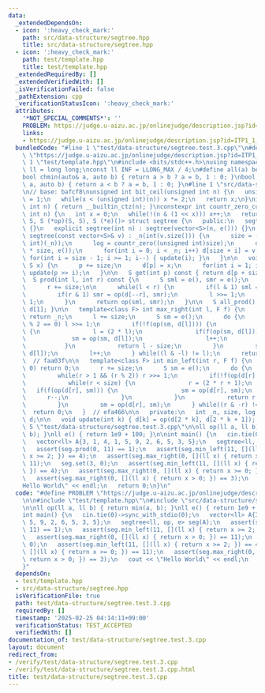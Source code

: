 ```yaml
---
data:
  _extendedDependsOn:
  - icon: ':heavy_check_mark:'
    path: src/data-structure/segtree.hpp
    title: src/data-structure/segtree.hpp
  - icon: ':heavy_check_mark:'
    path: test/template.hpp
    title: test/template.hpp
  _extendedRequiredBy: []
  _extendedVerifiedWith: []
  _isVerificationFailed: false
  _pathExtension: cpp
  _verificationStatusIcon: ':heavy_check_mark:'
  attributes:
    '*NOT_SPECIAL_COMMENTS*': ''
    PROBLEM: https://judge.u-aizu.ac.jp/onlinejudge/description.jsp?id=ITP1_1_A
    links:
    - https://judge.u-aizu.ac.jp/onlinejudge/description.jsp?id=ITP1_1_A
  bundledCode: "#line 1 \"test/data-structure/segtree.test.3.cpp\"\n#define PROBLEM\
    \ \"https://judge.u-aizu.ac.jp/onlinejudge/description.jsp?id=ITP1_1_A\"\n\n#line\
    \ 1 \"test/template.hpp\"\n#include <bits/stdc++.h>\nusing namespace std;\nusing\
    \ ll = long long;\nconst ll INF = LLONG_MAX / 4;\n#define all(a) begin(a), end(a)\n\
    bool chmin(auto& a, auto b) { return a > b ? a = b, 1 : 0; }\nbool chmax(auto&\
    \ a, auto b) { return a < b ? a = b, 1 : 0; }\n#line 1 \"src/data-structure/segtree.hpp\"\
    \n// base: bafcf8\nunsigned int bit_ceil(unsigned int n) {\n   unsigned int x\
    \ = 1;\n   while(x < (unsigned int)(n)) x *= 2;\n   return x;\n}\nint countr_zero(unsigned\
    \ int n) { return __builtin_ctz(n); }\nconstexpr int countr_zero_constexpr(unsigned\
    \ int n) {\n   int x = 0;\n   while(!(n & (1 << x))) x++;\n   return x;\n}\ntemplate<class\
    \ S, S (*op)(S, S), S (*e)()> struct segtree {\n   public:\n   segtree() : segtree(0)\
    \ {}\n   explicit segtree(int n) : segtree(vector<S>(n, e())) {}\n   explicit\
    \ segtree(const vector<S>& v) : _n(int(v.size())) {\n      size = (int)bit_ceil((unsigned\
    \ int)(_n));\n      log = countr_zero((unsigned int)size);\n      d = vector<S>(2\
    \ * size, e());\n      for(int i = 0; i < _n; i++) d[size + i] = v[i];\n     \
    \ for(int i = size - 1; i >= 1; i--) { update(i); }\n   }\n\n   void set(int p,\
    \ S x) {\n      p += size;\n      d[p] = x;\n      for(int i = 1; i <= log; i++)\
    \ update(p >> i);\n   }\n\n   S get(int p) const { return d[p + size]; }\n\n \
    \  S prod(int l, int r) const {\n      S sml = e(), smr = e();\n      l += size;\n\
    \      r += size;\n\n      while(l < r) {\n         if(l & 1) sml = op(sml, d[l++]);\n\
    \         if(r & 1) smr = op(d[--r], smr);\n         l >>= 1;\n         r >>=\
    \ 1;\n      }\n      return op(sml, smr);\n   }\n\n   S all_prod() const { return\
    \ d[1]; }\n\n   template<class F> int max_right(int l, F f) {\n      if(l == _n)\
    \ return _n;\n      l += size;\n      S sm = e();\n      do {\n         while(l\
    \ % 2 == 0) l >>= 1;\n         if(!f(op(sm, d[l]))) {\n            while(l < size)\
    \ {\n               l = (2 * l);\n               if(f(op(sm, d[l]))) {\n     \
    \             sm = op(sm, d[l]);\n                  l++;\n               }\n \
    \           }\n            return l - size;\n         }\n         sm = op(sm,\
    \ d[l]);\n         l++;\n      } while((l & -l) != l);\n      return _n;\n   }\
    \  // faa03f\n\n   template<class F> int min_left(int r, F f) {\n      if(r ==\
    \ 0) return 0;\n      r += size;\n      S sm = e();\n      do {\n         r--;\n\
    \         while(r > 1 && (r % 2)) r >>= 1;\n         if(!f(op(d[r], sm))) {\n\
    \            while(r < size) {\n               r = (2 * r + 1);\n            \
    \   if(f(op(d[r], sm))) {\n                  sm = op(d[r], sm);\n            \
    \      r--;\n               }\n            }\n            return r + 1 - size;\n\
    \         }\n         sm = op(d[r], sm);\n      } while((r & -r) != r);\n    \
    \  return 0;\n   }  // efa466\n\n   private:\n   int _n, size, log;\n   vector<S>\
    \ d;\n\n   void update(int k) { d[k] = op(d[2 * k], d[2 * k + 1]); }\n};\n#line\
    \ 5 \"test/data-structure/segtree.test.3.cpp\"\n\nll op(ll a, ll b) { return min(a,\
    \ b); }\nll e() { return 1e9 + 100; }\n\nint main() {\n   cin.tie(0)->sync_with_stdio(0);\n\
    \   vector<ll> A{3, 1, 4, 1, 5, 9, 2, 6, 5, 3, 5};\n   segtree<ll, op, e> seg(A);\n\
    \   assert(seg.prod(0, 11) == 1);\n   assert(seg.min_left(11, [](ll x) { return\
    \ x >= 2; }) == 4);\n   assert(seg.max_right(0, [](ll x) { return x > 0; }) ==\
    \ 11);\n   seg.set(3, 0);\n   assert(seg.min_left(11, [](ll x) { return x >= 2;\
    \ }) == 4);\n   assert(seg.max_right(0, [](ll x) { return x >= 0; }) == 11);\n\
    \   assert(seg.max_right(0, [](ll x) { return x > 0; }) == 3);\n   cout << \"\
    Hello World\" << endl;\n   return 0;\n}\n"
  code: "#define PROBLEM \"https://judge.u-aizu.ac.jp/onlinejudge/description.jsp?id=ITP1_1_A\"\
    \n\n#include \"test/template.hpp\"\n#include \"src/data-structure/segtree.hpp\"\
    \n\nll op(ll a, ll b) { return min(a, b); }\nll e() { return 1e9 + 100; }\n\n\
    int main() {\n   cin.tie(0)->sync_with_stdio(0);\n   vector<ll> A{3, 1, 4, 1,\
    \ 5, 9, 2, 6, 5, 3, 5};\n   segtree<ll, op, e> seg(A);\n   assert(seg.prod(0,\
    \ 11) == 1);\n   assert(seg.min_left(11, [](ll x) { return x >= 2; }) == 4);\n\
    \   assert(seg.max_right(0, [](ll x) { return x > 0; }) == 11);\n   seg.set(3,\
    \ 0);\n   assert(seg.min_left(11, [](ll x) { return x >= 2; }) == 4);\n   assert(seg.max_right(0,\
    \ [](ll x) { return x >= 0; }) == 11);\n   assert(seg.max_right(0, [](ll x) {\
    \ return x > 0; }) == 3);\n   cout << \"Hello World\" << endl;\n   return 0;\n\
    }"
  dependsOn:
  - test/template.hpp
  - src/data-structure/segtree.hpp
  isVerificationFile: true
  path: test/data-structure/segtree.test.3.cpp
  requiredBy: []
  timestamp: '2025-02-25 04:14:11+09:00'
  verificationStatus: TEST_ACCEPTED
  verifiedWith: []
documentation_of: test/data-structure/segtree.test.3.cpp
layout: document
redirect_from:
- /verify/test/data-structure/segtree.test.3.cpp
- /verify/test/data-structure/segtree.test.3.cpp.html
title: test/data-structure/segtree.test.3.cpp
---
```

